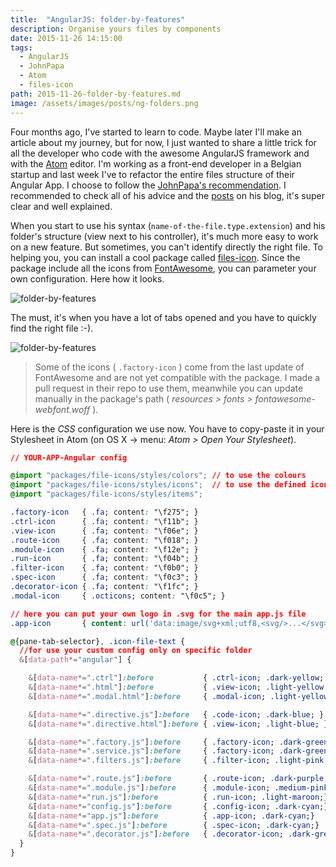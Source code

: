 ```yaml
---
title:  "AngularJS: folder-by-features"
description: Organise yours files by components
date: 2015-11-26 14:15:00
tags:
  - AngularJS
  - JohnPapa
  - Atom
  - files-icon
path: 2015-11-26-folder-by-features.md
image: /assets/images/posts/ng-folders.png
---
```


Four months ago, I've started to learn to code. Maybe later I'll make an article about my journey, but for now, I just wanted to share a little trick for all the developer who code with the awesome AngularJS framework and with the [Atom](http://atom.io) editor. I'm working as a front-end developer in a Belgian startup and last week I've to refactor the entire files structure of their Angular App. I choose to follow the [JohnPapa's recommendation](https://github.com/johnpapa/angular-styleguide). I recommended to check all of his advice and the [posts](http://johnpapa.net/angular-app-structuring-guidelines/) on his blog, it's super clear and well explained.

When you start to use his syntax (`name-of-the-file.type.extension`) and his folder's structure  (view next to his controller), it's much more easy to work on a new feature. But sometimes, you can't identify directly the right file. To helping you, you can install a cool package called [files-icon](https://atom.io/packages/file-icons). Since the package include all the icons from [FontAwesome](http://fortawesome.github.io/Font-Awesome/), you can parameter your own configuration. Here how it looks.

![folder-by-features](/assets/images/posts/ng-folders.png)

The must, it's when you have a lot of tabs opened and you have to quickly find the right file :-).

![folder-by-features](/assets/images/posts/tab-folders.png)

> Some of the icons ( `.factory-icon` ) come from the last update of FontAwesome and are not yet compatible with the package. I made a pull request in their repo to use them, meanwhile you can update manually in the package's path ( *resources > fonts > fontawesome-webfont.woff* ).

Here is the *CSS* configuration we use now. You have to copy-paste it in your Stylesheet in Atom (on OS X -> menu: *Atom > Open Your Stylesheet*).

```css
// YOUR-APP-Angular config

@import "packages/file-icons/styles/colors"; // to use the colours
@import "packages/file-icons/styles/icons";  // to use the defined icons
@import "packages/file-icons/styles/items";

.factory-icon   { .fa; content: "\f275"; }
.ctrl-icon      { .fa; content: "\f11b"; }
.view-icon      { .fa; content: "\f06e"; }
.route-icon     { .fa; content: "\f018"; }
.module-icon    { .fa; content: "\f12e"; }
.run-icon       { .fa; content: "\f04b"; }
.filter-icon    { .fa; content: "\f0b0"; }
.spec-icon      { .fa; content: "\f0c3"; }
.decorator-icon { .fa; content: "\f1fc"; }
.modal-icon     { .octicons; content: "\f0c5"; }

// here you can put your own logo in .svg for the main app.js file
.app-icon       { content: url('data:image/svg+xml;utf8,<svg/>...</svg>') }

@{pane-tab-selector}, .icon-file-text {
  //for use your custom config only on specific folder
  &[data-path*="angular"] {  

    &[data-name*=".ctrl"]:before           { .ctrl-icon; .dark-yellow; }
    &[data-name*=".html"]:before           { .view-icon; .light-yellow; }
    &[data-name*=".modal.html"]:before     { .modal-icon; .light-yellow;}

    &[data-name*=".directive.js"]:before   { .code-icon; .dark-blue; }
    &[data-name*=".directive.html"]:before { .view-icon; .light-blue; }

    &[data-name*=".factory.js"]:before     { .factory-icon; .dark-green;}
    &[data-name*=".service.js"]:before     { .factory-icon; .dark-green;}
    &[data-name*=".filters.js"]:before     { .filter-icon; .light-pink;}

    &[data-name*=".route.js"]:before       { .route-icon; .dark-purple;}
    &[data-name*=".module.js"]:before      { .module-icon; .medium-pink;}
    &[data-name*="run.js"]:before          { .run-icon; .light-maroon;}
    &[data-name*="config.js"]:before       { .config-icon; .dark-cyan;}
    &[data-name*="app.js"]:before          { .app-icon; .dark-cyan;}
    &[data-name*=".spec.js"]:before        { .spec-icon; .dark-cyan;}
    &[data-name*=".decorator.js"]:before   { .decorator-icon; .dark-green;}
  }
}
```

